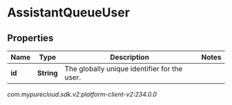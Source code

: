 # AssistantQueueUser


## Properties

| Name | Type | Description | Notes |
| ------------ | ------------- | ------------- | ------------- |
| **id** | **String** | The globally unique identifier for the user. |  |




_com.mypurecloud.sdk.v2:platform-client-v2:234.0.0_
